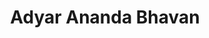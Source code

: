 ---
title: "Adyar Ananda Bhavan"
url: /chennai/adyar-ananda-bhavan-rk-mutt-road/
shop: confectionery
---